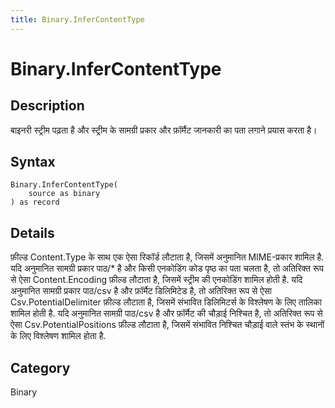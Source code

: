 ```yaml
---
title: Binary.InferContentType
---
```


# Binary.InferContentType


## Description

बाइनरी स्ट्रीम पढ़ता है और स्ट्रीम के सामग्री प्रकार और फ़ॉर्मैट जानकारी का पता लगाने प्रयास करता है।


## Syntax

```powerquery
Binary.InferContentType(
    source as binary
) as record
```


## Details

फ़ील्ड Content.Type के साथ एक ऐसा रिकॉर्ड लौटाता है, जिसमें अनुमानित MIME-प्रकार शामिल है.    यदि अनुमानित सामग्री प्रकार पाठ/\* है और किसी एनकोडिंग कोड पृष्ठ का पता चलता है, तो अतिरिक्त रूप से ऐसा Content.Encoding फ़ील्ड लौटाता है, जिसमें स्ट्रीम की एनकोडिंग शामिल होती है.    यदि अनुमानित सामग्री प्रकार पाठ/csv है और फ़ॉर्मैट डिलिमिटेड है, तो अतिरिक्त रूप से ऐसा Csv.PotentialDelimiter फ़ील्ड लौटाता है, जिसमें संभावित डिलिमिटर्स के विश्लेषण के लिए तालिका शामिल होती है.    यदि अनुमानित सामग्री पाठ/csv है और फ़ॉर्मैट की चौड़ाई निश्चित है, तो अतिरिक्त रूप से ऐसा Csv.PotentialPositions फ़ील्ड लौटाता है, जिसमें संभावित निश्चित चौड़ाई वाले स्तंभ के स्थानों के लिए विश्लेषण शामिल होता है.



## Category
Binary
